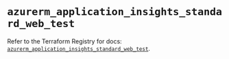# `azurerm_application_insights_standard_web_test`

Refer to the Terraform Registry for docs: [`azurerm_application_insights_standard_web_test`](https://registry.terraform.io/providers/hashicorp/azurerm/4.23.0/docs/resources/application_insights_standard_web_test).
